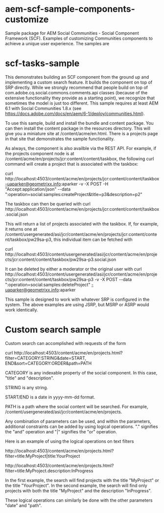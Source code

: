 aem-scf-sample-components-customize
===================================

Sample package for AEM Social Communities - Social Component Framework (SCF).  Examples of customizing Communities components to achieve a unique user experience. The samples are

scf-tasks-sample
================
This demonstrates building an SCF component from the ground up and implementing a custom search feature. It builds the component on top of SRP directly. While we strongly recommend that people build on top of com.adobe.cq.social.commons.comments.api classes (because of the extensive functionality they provide as a starting point), we recognize that sometimes the model is just too different. This sample requires at least AEM 6.1 with Social Communities 1.8.x (see https://docs.adobe.com/docs/en/aem/6-1/deploy/communities.html).

To use this sample, build and install the bundle and content package. You can then install the content package in the resources directory. This will give you a miniature site at /content/acme/en.html. There is a projects page in that site that demonstrates the sample functionality.

As always, the component is also availble via the REST API. For example, if the projects component node is at /content/acme/en/projects/jcr:content/content/taskbox, the following curl command will create a project that is associated with the taskbox:

curl http://localhost:4503/content/acme/en/projects/jcr:content/content/taskbox -uaparker@geometrixx.info:aparker -v -X POST -H "Accept:application/json" --data ":operation=social:samples:createProject&title=p3&description=p2"

The taskbox can then be queried with
curl http://localhost:4503/content/acme/en/projects/jcr:content/content/taskbox.social.json

This will return a list of projects associated with the taskbox. If, for example, it returns one at /content/usergenerated/asi/jcr/content/acme/en/projects/jcr:content/content/taskbox/pw29sa-p3, this individual item can be fetched with

curl http://localhost:4503/content/usergenerated/asi/jcr/content/acme/en/projects/jcr:content/content/taskbox/pw29sa-p3.social.json

It can be deleted by either a moderator or the original user with
curl http://localhost:4503/content/usergenerated/asi/jcr/content/acme/en/projects/jcr:content/content/taskbox/pw29sa-p3 -v -X POST  --data ":operation=social:samples:deleteProject" -uaparker@geometrixx.info:aparker

This sample is designed to work with whatever SRP is configured in the system. The above examples are using JSRP, but MSRP or ASRP would work identically.

Custom search sample
================

Custom search can accomplished with requests of the form 

curl http://localhost:4503/content/acme/en/projects.html?filter=CATEGORY:STRING&date=START, END&sort=CATEGORY:ORDER&path=PATH

CATEGORY is any indexable property of the social component.  In this case, "title" and "description".

STRING is any string.

START/END is a date in yyyy-mm-dd format.

PATH is a path where the social content will be searched.  For example,  /content/usergenerated/asi/jcr/content/acme/en/projects.

Any combination of parameters can be used, and within the parameters, additional constraints can be added by using logical operations.  "." signifies the "and" operation and "|" signifies the "or" operation. 

Here is an example of using the logical operations on text filters

http://localhost:4503/content/acme/en/projects.html?filter=title:MyProject|title:YourProject

http://localhost:4503/content/acme/en/projects.html?filter=title:MyProject.description:InProgress

In the first example, the search will find projects with the title "MyProject" or the title "YourProject".  In the second example, the search will find only projects with both the title "MyProject" and the description "InProgress".

These logical operations can similarly be done with the other parameters "date" and "path".


